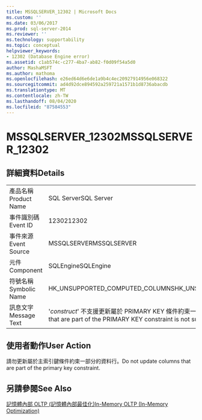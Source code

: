 ```yaml
---
title: MSSQLSERVER_12302 | Microsoft Docs
ms.custom: ''
ms.date: 03/06/2017
ms.prod: sql-server-2014
ms.reviewer: ''
ms.technology: supportability
ms.topic: conceptual
helpviewer_keywords:
- 12302 (Database Engine error)
ms.assetid: c1ab574c-c277-4ba7-ab82-f0d09f54a5d0
author: MashaMSFT
ms.author: mathoma
ms.openlocfilehash: e26ed64d6e6de1a9b4c4ec20927914956e068322
ms.sourcegitcommit: ad4d92dce894592a259721a1571b1d8736abacdb
ms.translationtype: MT
ms.contentlocale: zh-TW
ms.lasthandoff: 08/04/2020
ms.locfileid: "87584553"
---
```

# <a name="mssqlserver_12302"></a><span data-ttu-id="e8215-102">MSSQLSERVER_12302</span><span class="sxs-lookup"><span data-stu-id="e8215-102">MSSQLSERVER_12302</span></span>
    
## <a name="details"></a><span data-ttu-id="e8215-103">詳細資料</span><span class="sxs-lookup"><span data-stu-id="e8215-103">Details</span></span>  
  
|||  
|-|-|  
|<span data-ttu-id="e8215-104">產品名稱</span><span class="sxs-lookup"><span data-stu-id="e8215-104">Product Name</span></span>|<span data-ttu-id="e8215-105">SQL Server</span><span class="sxs-lookup"><span data-stu-id="e8215-105">SQL Server</span></span>|  
|<span data-ttu-id="e8215-106">事件識別碼</span><span class="sxs-lookup"><span data-stu-id="e8215-106">Event ID</span></span>|<span data-ttu-id="e8215-107">12302</span><span class="sxs-lookup"><span data-stu-id="e8215-107">12302</span></span>|  
|<span data-ttu-id="e8215-108">事件來源</span><span class="sxs-lookup"><span data-stu-id="e8215-108">Event Source</span></span>|<span data-ttu-id="e8215-109">MSSQLSERVER</span><span class="sxs-lookup"><span data-stu-id="e8215-109">MSSQLSERVER</span></span>|  
|<span data-ttu-id="e8215-110">元件</span><span class="sxs-lookup"><span data-stu-id="e8215-110">Component</span></span>|<span data-ttu-id="e8215-111">SQLEngine</span><span class="sxs-lookup"><span data-stu-id="e8215-111">SQLEngine</span></span>|  
|<span data-ttu-id="e8215-112">符號名稱</span><span class="sxs-lookup"><span data-stu-id="e8215-112">Symbolic Name</span></span>|<span data-ttu-id="e8215-113">HK_UNSUPPORTED_COMPUTED_COLUMNS</span><span class="sxs-lookup"><span data-stu-id="e8215-113">HK_UNSUPPORTED_COMPUTED_COLUMNS</span></span>|  
|<span data-ttu-id="e8215-114">訊息文字</span><span class="sxs-lookup"><span data-stu-id="e8215-114">Message Text</span></span>|<span data-ttu-id="e8215-115">'*construct*' 不支援更新屬於 PRIMARY KEY 條件約束一部分的資料行。</span><span class="sxs-lookup"><span data-stu-id="e8215-115">Updating columns that are part of the PRIMARY KEY constraint is not supported with '*construct*'.</span></span>|  
  
## <a name="user-action"></a><span data-ttu-id="e8215-116">使用者動作</span><span class="sxs-lookup"><span data-stu-id="e8215-116">User Action</span></span>  
 <span data-ttu-id="e8215-117">請勿更新屬於主索引鍵條件約束一部分的資料行。</span><span class="sxs-lookup"><span data-stu-id="e8215-117">Do not update columns that are part of the primary key constraint.</span></span>  
  
## <a name="see-also"></a><span data-ttu-id="e8215-118">另請參閱</span><span class="sxs-lookup"><span data-stu-id="e8215-118">See Also</span></span>  
 [<span data-ttu-id="e8215-119">記憶體內部 OLTP &#40;記憶體內部最佳化&#41;</span><span class="sxs-lookup"><span data-stu-id="e8215-119">In-Memory OLTP &#40;In-Memory Optimization&#41;</span></span>](../in-memory-oltp/in-memory-oltp-in-memory-optimization.md)  
  
  
